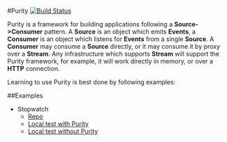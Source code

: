 #Purity [![Build Status](https://drone.io/github.com/0xor1/purity/status.png)](https://drone.io/github.com/0xor1/purity/latest)

Purity is a framework for building applications following a **Source->Consumer** pattern.
A **Source** is an object which emits **Events**, a **Consumer** is an object which listens
for **Events** from a single **Source**. A **Consumer** may consume a **Source** directly,
or it may consume it by proxy over a **Stream<String>**. Any infrastructure which supports
**Stream<String>** will support the Purity framework, for example, it will work directly
in memory, or over a **HTTP** connection.

Learning to use Purity is best done by following examples:

##Examples

* Stopwatch
    * [Repo](http://github.com/0xor1/purity_stopwatch_example)
    * [Local test with Purity](http://0xor1.net/purity_stopwatch_example/index_with_purity.html)
    * [Local test without Purity](http://0xor1.net/purity_stopwatch_example/index_without_purity.html)